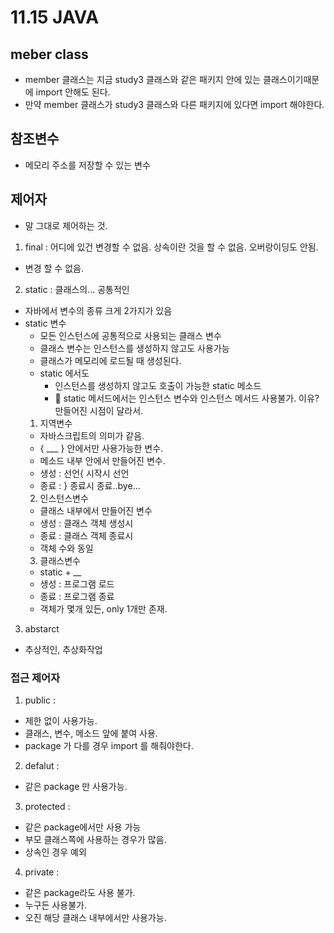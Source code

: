# 11.15 JAVA 

## meber class
- member 클래스는 지금 study3 클래스와 같은 패키지 안에 있는 클래스이기때문에 import 안해도 된다.
- 만약 member 클래스가 study3  클래스와 다른 패키지에 있다면 import 해야한다.

## 참조변수 
- 메모리 주소를 저장할 수 있는 변수

## 제어자
- 말 그대로 제어하는 것.
1. final : 어디에 있건 변경할 수 없음. 상속이란 것을 할 수 없음. 오버랑이딩도 안됨.
  - 변경 할 수 없음.
2. static : 클래스의... 공통적인
  - 자바에서 변수의 종류 크게 2가지가 있음
  - static 변수 
    - 모든 인스턴스에 공통적으로 사용되는 클래스 변수
    - 클래스 변수는 인스턴스를 생성하지 않고도 사용가능
    - 클래스가 메모리에 로드될 때 생성된다.
    - static 에서도 
      - 인스턴스를 생성하지 않고도 호출이 가능한 static 메소드
      - 🌟 static 메서드에서는 인스턴스 변수와 인스턴스 메서드 사용불가. 이유? 만들어진 시점이 달라서.
    1. 지역변수
      - 자바스크립트의 의미가 같음.
      - { ___ } 안에서만 사용가능한 변수.
      - 메소드 내부 안에서 만들어진 변수.
      - 생성 : 선언{ 시작시 선언
      - 종료 : } 종료시 종료..bye...
    2. 인스턴스변수
      - 클래스 내부에서 만들어진 변수
      - 생성 : 클래스 객체 생성시 
      - 종료 : 클래스 객체 종료시 
      - 객체 수와 동일
    3. 클래스변수
      - static + __ 
      - 생성 : 프로그램 로드
      - 종료 : 프로그램 종료
      - 객체가 몇개 있든, only 1개만 존재.
3. abstarct 
  - 추상적인, 추상화작업

### 접근 제어자
1. public : 
  - 제한 없이 사용가능. 
  - 클래스, 변수, 메소드 앞에 붙여 사용.
  - package 가 다를 경우 import 를 해줘야한다.
2. defalut : 
  - 같은 package 만 사용가능.
3. protected :
  - 같은 package에서만 사용 가능
  - 부모 클래스쪽에 사용하는 경우가 많음.
  - 상속인 경우 예외
4. private : 
  - 같은 package라도 사용 불가.
  - 누구든 사용불가. 
  - 오진 해당 클래스 내부에서만 사용가능.
  